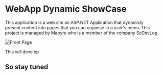 # WebApp Dynamic ShowCase
This application is a web site an ASP.NET Application that dynamicly present content into pages that you can organise in a user's menu.
This project is managed by Mabyre who is a member of the company SoDevLog

![Front Page](http://images.sodevlog.fr/2016-04-27_10h21_29.png)

This will develop
## So stay tuned
